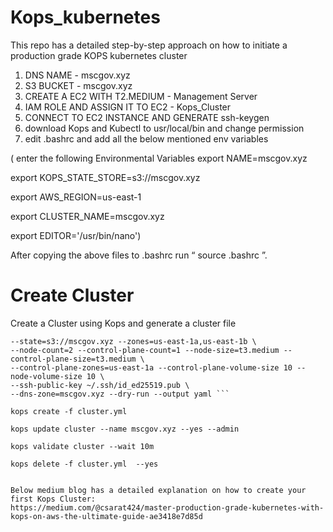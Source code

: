 # Kops_kubernetes
This repo has a detailed step-by-step approach on how to initiate a production grade KOPS kubernetes cluster

1. DNS NAME - mscgov.xyz
2. S3 BUCKET - mscgov.xyz
3. CREATE A EC2 WITH T2.MEDIUM - Management Server
4. IAM ROLE AND ASSIGN IT TO EC2  -  Kops_Cluster
5. CONNECT TO  EC2 INSTANCE AND GENERATE ssh-keygen  
6. download Kops and Kubectl to usr/local/bin and change permission 
7. edit .bashrc and add all the below mentioned env variables 

( enter the following Environmental Variables
export NAME=mscgov.xyz

export KOPS_STATE_STORE=s3://mscgov.xyz

export AWS_REGION=us-east-1

export CLUSTER_NAME=mscgov.xyz

export EDITOR='/usr/bin/nano')

After copying the above files to .bashrc run “ source .bashrc ”.

# Create Cluster
Create a Cluster using Kops and generate a cluster file 

``` kops create cluster --name=mscgov.xyz \
--state=s3://mscgov.xyz --zones=us-east-1a,us-east-1b \
--node-count=2 --control-plane-count=1 --node-size=t3.medium --control-plane-size=t3.medium \
--control-plane-zones=us-east-1a --control-plane-volume-size 10 --node-volume-size 10 \
--ssh-public-key ~/.ssh/id_ed25519.pub \
--dns-zone=mscgov.xyz --dry-run --output yaml ```

kops create -f cluster.yml

kops update cluster --name mscgov.xyz --yes --admin

kops validate cluster --wait 10m

kops delete -f cluster.yml  --yes


Below medium blog has a detailed explanation on how to create your first Kops Cluster:
https://medium.com/@csarat424/master-production-grade-kubernetes-with-kops-on-aws-the-ultimate-guide-ae3418e7d85d

